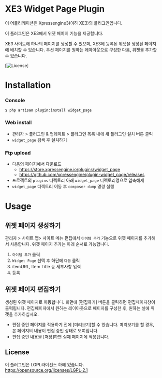# XE3 Widget Page Plugin
이 어플리케이션은 Xpressengine3(이하 XE3)의 플러그인입니다.

이 플러그인은 XE3에서 위젯 페이지 기능을 제공합니다.

XE3 사이트에 하나의 페이지를 생성할 수 있으며, XE3에 등록된 위젯을 생성된 페이지에 배치할 수 있습니다.
우선 페이지를 원하는 레이아웃으로 구성한 다음, 위젯을 추가할 수 있습니다.

[![License](http://img.shields.io/badge/license-GNU%20LGPL-brightgreen.svg)]

# Installation
### Console
```
$ php artisan plugin:install widget_page
```

### Web install
- 관리자 > 플러그인 & 업데이트 > 플러그인 목록 내에 새 플러그인 설치 버튼 클릭
- `widget_page` 검색 후 설치하기

### Ftp upload
- 다음의 페이지에서 다운로드
    * https://store.xpressengine.io/plugins/widget_page
    * https://github.com/xpressengine/plugin-widget_page/releases
- 프로젝트의 `plugins` 디렉토리 아래 `widget_page` 디렉토리명으로 압축해제
- `widget_page` 디렉토리 이동 후 `composer dump` 명령 실행

# Usage
## 위젯 페이지 생성하기
관리자 > 사이트 맵> 사이트 메뉴 편집에서 `아이템 추가` 기능으로 위젯 페이지를 추가해서 사용합니다.
위젯 페이지 추가는 아래 순서로 가능합니다.
1. `아이템 추가` 클릭
2. `Widget Page` 선택 후 하단에 `다음` 클릭
3. itemURL, Item Title 등 세부사항 입력
4. 등록

## 위젯 페이지 편집하기
생성된 위젯 페이지로 이동합니다. 회면에 [편집하기] 버튼을 클릭하면 편집페이지창이 출력됩니다.
편집페이지에서 원하는 레이아웃으로 페이지를 구성한 후,
원하는 셀에 위젯을 추가하십시오.

- 편집 중인 페이지를 적용하기 전에 [미리보기]할 수 있습니다. 미리보기를 할 경우, 본 페이지의 내용이 편집 중인 상태로 보여집니다.
- 편집 중인 내용을 [저장]하면 실제 페이지에 적용됩니다. 

## License
이 플러그인은 LGPL라이선스 하에 있습니다. <https://opensource.org/licenses/LGPL-2.1>
